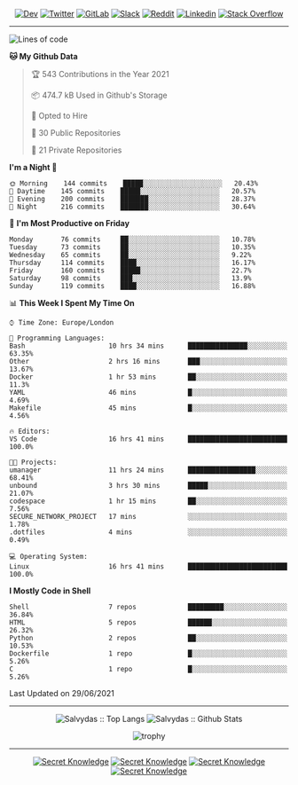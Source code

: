 <div align="center">
  
[![Dev](https://img.shields.io/badge/-DEV-222222?style=flat-square&logo=dev.to&logoColor=white&link=https://dev.to/sso/)](https://dev.to/sso/)
[![Twitter](https://img.shields.io/badge/-Twitter-222222?style=flat-square&logo=twitter&logoColor=white&link=https://twitter.com/digital_wizz/)](https://twitter.com/digital_wizz/)
[![GitLab](https://img.shields.io/badge/-GitLab-222222?style=flat-square&logo=GitLab&logoColor=white&link=https://gitlab.com/ss-o/)](https://gitlab.com/ss-o/)
[![Slack](https://img.shields.io/badge/-Slack-222222?style=flat-square&logo=Slack&logoColor=white&link=https://digital-teams.slack.com/)](https://digital-teams.slack.com/)
[![Reddit](https://img.shields.io/badge/-Reddit-222222?style=flat-square&logo=Reddit&logoColor=white&link=https://https://www.reddit.com/user/ss-o/)](https://www.reddit.com/user/ss-o/)
[![Linkedin](https://img.shields.io/badge/-LinkedIn-222222?style=flat-square&logo=Linkedin&logoColor=white&link=https://www.linkedin.com/in/digital-clouds/)](https://www.linkedin.com/in/digital-clouds/)
[![Stack Overflow](https://img.shields.io/badge/-Stack%20Overflow-222222?style=flat-square&logo=stack-overflow&logoColor=white&link=https://stackoverflow.com/users/13893752/salvydas-lukosius)](https://stackoverflow.com/users/13893752/salvydas-lukosius)

</div>

---

<!--START_SECTION:waka-->
![Lines of code](https://img.shields.io/badge/From%20Hello%20World%20I%27ve%20Written-2.1%20million%20lines%20of%20code-blue)

**🐱 My Github Data** 

> 🏆 543 Contributions in the Year 2021
 > 
> 📦 474.7 kB Used in Github's Storage 
 > 
> 💼 Opted to Hire
 > 
> 📜 30 Public Repositories 
 > 
> 🔑 21 Private Repositories  
 > 
**I'm a Night 🦉** 

```text
🌞 Morning    144 commits    █████░░░░░░░░░░░░░░░░░░░░   20.43% 
🌆 Daytime    145 commits    █████░░░░░░░░░░░░░░░░░░░░   20.57% 
🌃 Evening    200 commits    ███████░░░░░░░░░░░░░░░░░░   28.37% 
🌙 Night      216 commits    ███████░░░░░░░░░░░░░░░░░░   30.64%

```
📅 **I'm Most Productive on Friday** 

```text
Monday       76 commits     ██░░░░░░░░░░░░░░░░░░░░░░░   10.78% 
Tuesday      73 commits     ██░░░░░░░░░░░░░░░░░░░░░░░   10.35% 
Wednesday    65 commits     ██░░░░░░░░░░░░░░░░░░░░░░░   9.22% 
Thursday     114 commits    ████░░░░░░░░░░░░░░░░░░░░░   16.17% 
Friday       160 commits    █████░░░░░░░░░░░░░░░░░░░░   22.7% 
Saturday     98 commits     ███░░░░░░░░░░░░░░░░░░░░░░   13.9% 
Sunday       119 commits    ████░░░░░░░░░░░░░░░░░░░░░   16.88%

```


📊 **This Week I Spent My Time On** 

```text
⌚︎ Time Zone: Europe/London

💬 Programming Languages: 
Bash                     10 hrs 34 mins      ███████████████░░░░░░░░░░   63.35% 
Other                    2 hrs 16 mins       ███░░░░░░░░░░░░░░░░░░░░░░   13.67% 
Docker                   1 hr 53 mins        ██░░░░░░░░░░░░░░░░░░░░░░░   11.3% 
YAML                     46 mins             █░░░░░░░░░░░░░░░░░░░░░░░░   4.69% 
Makefile                 45 mins             █░░░░░░░░░░░░░░░░░░░░░░░░   4.56%

🔥 Editors: 
VS Code                  16 hrs 41 mins      █████████████████████████   100.0%

🐱‍💻 Projects: 
umanager                 11 hrs 24 mins      █████████████████░░░░░░░░   68.41% 
unbound                  3 hrs 30 mins       █████░░░░░░░░░░░░░░░░░░░░   21.07% 
codespace                1 hr 15 mins        ██░░░░░░░░░░░░░░░░░░░░░░░   7.56% 
SECURE_NETWORK_PROJECT   17 mins             ░░░░░░░░░░░░░░░░░░░░░░░░░   1.78% 
.dotfiles                4 mins              ░░░░░░░░░░░░░░░░░░░░░░░░░   0.49%

💻 Operating System: 
Linux                    16 hrs 41 mins      █████████████████████████   100.0%

```

**I Mostly Code in Shell** 

```text
Shell                    7 repos             █████████░░░░░░░░░░░░░░░░   36.84% 
HTML                     5 repos             ██████░░░░░░░░░░░░░░░░░░░   26.32% 
Python                   2 repos             ██░░░░░░░░░░░░░░░░░░░░░░░   10.53% 
Dockerfile               1 repo              █░░░░░░░░░░░░░░░░░░░░░░░░   5.26% 
C                        1 repo              █░░░░░░░░░░░░░░░░░░░░░░░░   5.26%

```



 Last Updated on 29/06/2021
<!--END_SECTION:waka-->

---

<div align=center>

![Salvydas :: Top Langs](https://github-readme-stats.vercel.app/api/top-langs/?username=ss-o&langs_count=8&card_width=300&theme=blue-green&layout=compact)
![Salvydas :: Github Stats](https://github-readme-stats.vercel.app/api?username=ss-o&theme=blue-green&layout=compact&no-frame=true)
 
![trophy](https://github-profile-trophy.vercel.app/?username=ss-o&theme=darkhub&rank=SSS,SS,S,AAA,AA,A,B,C&no-frame=true)

---


[![Secret Knowledge](https://github-readme-stats.vercel.app/api/pin/?username=github&repo=government.github.com&card_width=150&theme=blue-green&layout=compact)](https://github.com/github/government.github.com)
[![Secret Knowledge](https://github-readme-stats.vercel.app/api/pin/?username=ss-o&repo=the-book-of-secret-knowledge&card_width=150&theme=blue-green&layout=compact)](https://github.com/ss-o/the-book-of-secret-knowledge)
[![Secret Knowledge](https://github-readme-stats.vercel.app/api/pin/?username=digital-clouds&repo=awesome-machine-learning&card_width=150&theme=blue-green)](https://github.com/digital-clouds/awesome-machine-learning)
[![Secret Knowledge](https://github-readme-stats.vercel.app/api/pin/?username=security-io&repo=shodan-eye&card_width=150&theme=blue-green)](https://github.com/security-io/shodan-eye)

</div>

